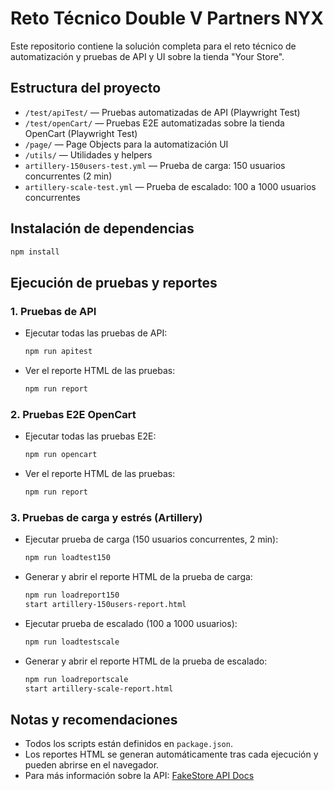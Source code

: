 
# Reto Técnico Double V Partners NYX

Este repositorio contiene la solución completa para el reto técnico de automatización y pruebas de API y UI sobre la tienda "Your Store".

## Estructura del proyecto

- `/test/apiTest/` — Pruebas automatizadas de API (Playwright Test)
- `/test/openCart/` — Pruebas E2E automatizadas sobre la tienda OpenCart (Playwright Test)
- `/page/` — Page Objects para la automatización UI
- `/utils/` — Utilidades y helpers
- `artillery-150users-test.yml` — Prueba de carga: 150 usuarios concurrentes (2 min)
- `artillery-scale-test.yml` — Prueba de escalado: 100 a 1000 usuarios concurrentes

## Instalación de dependencias

```bash
npm install
```

## Ejecución de pruebas y reportes

### 1. Pruebas de API

- Ejecutar todas las pruebas de API:
  ```bash
  npm run apitest
  ```
- Ver el reporte HTML de las pruebas:
  ```bash
  npm run report
  ```

### 2. Pruebas E2E OpenCart

- Ejecutar todas las pruebas E2E:
  ```bash
  npm run opencart
  ```
- Ver el reporte HTML de las pruebas:
  ```bash
  npm run report
  ```

### 3. Pruebas de carga y estrés (Artillery)

- Ejecutar prueba de carga (150 usuarios concurrentes, 2 min):
  ```bash
  npm run loadtest150
  ```
- Generar y abrir el reporte HTML de la prueba de carga:
  ```bash
  npm run loadreport150
  start artillery-150users-report.html
  ```

- Ejecutar prueba de escalado (100 a 1000 usuarios):
  ```bash
  npm run loadtestscale
  ```
- Generar y abrir el reporte HTML de la prueba de escalado:
  ```bash
  npm run loadreportscale
  start artillery-scale-report.html
  ```

## Notas y recomendaciones

- Todos los scripts están definidos en `package.json`.
- Los reportes HTML se generan automáticamente tras cada ejecución y pueden abrirse en el navegador.
- Para más información sobre la API: [FakeStore API Docs](https://fakestoreapi.com/docs)



